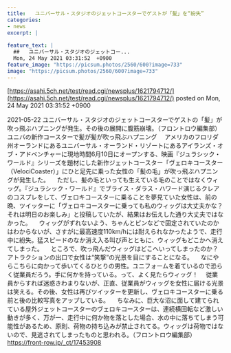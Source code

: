 ```yaml
---
title:   ユニバーサル・スタジオのジェットコースターでゲストが「髪」を“紛失”  
categories:
- news
excerpt: |
  
feature_text: |
  ##   ユニバーサル・スタジオのジェットコー...
  Mon, 24 May 2021 03:31:52  +0900
feature_image: "https://picsum.photos/2560/600?image=733"
image: "https://picsum.photos/2560/600?image=733"
---
```


[https://asahi.5ch.net/test/read.cgi/newsplus/1621794712/](https://asahi.5ch.net/test/read.cgi/newsplus/1621794712/)
posted on Mon, 24 May 2021 03:31:52  +0900

<!--more-->

2021-05-22 ユニバーサル・スタジオのジェットコースターでゲストの「髪」が吹っ飛ぶハプニングが発生。その後の展開に腹筋崩壊。（フロントロウ編集部） ユニバの新作コースターで髪が髪が吹っ飛ぶハプニング 　アメリカのフロリダ州オーランドにあるユニバーサル・オーランド・リゾートにあるアイランズ・オブ・アドベンチャーに現地時間6月10日にオープンする、映画『ジュラシック・ワールド』シリーズを題材にした新作ジェットコースター「ヴェロキコースター（VelociCoaster）」にひと足先に乗った女性の「髪の毛」が吹っ飛ぶハプニングが発生した。 　ただし、髪の毛といっても生えている毛のことではなくウィッグ。『ジュラシック・ワールド』でブライス・ダラス・ハワード演じるクレアのコスプレをして、ヴェロキコースターに乗ることを夢見ていた女性は、前の晩、ツイッターに「ヴェロキコースターに乗っても私のウィッグは大丈夫かな？それは明日のお楽しみ」と投稿していたが、結果はお伝えした通り大丈夫ではなかった。 　ウィッグがずれないよう、ちゃんとピンなどで固定されていたのかはわからないが、さすがに最高速度110km/hには耐えられなかったようで、走行中に紛失。猛スピードのなか消え入る叫び声とともに、ウィッグもどこかへ消えてしまった。 　ところで、吹っ飛んだウィッグはどこへいってしまったのか？　アトラクションの出口で女性は“笑撃”の光景を目にすることになる。 　なにやらこちらに向かって歩いてくるひとりの男性。ユニフォームを着ているので恐らく従業員だろう。手に何かを持っている。って、よく見たらウィッグ！ 　従業員からすれば迷惑きわまりないが、正直、従業員がウィッグを女性に届ける光景は笑える。その後、女性は再びツイッターを更新し、ヴェロキコースターに乗る前と後の比較写真をアップしている。 　ちなみに、巨大な沼に面して建てられている屋外ジェットコースターのヴェロキコースターは、連続横回転など激しい動きが多く、万が一、走行中に何か物を落とした場合、水の中に落ちてしまう可能性があるため、原則、荷物の持ち込みが禁止されてる。ウィッグは荷物ではないので、見逃されてしまったものと思われる。（フロントロウ編集部） https://front-row.jp/_ct/17453908
